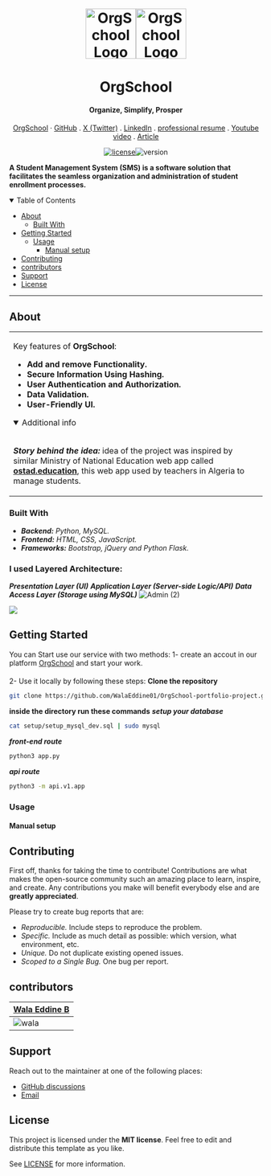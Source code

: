 <h1 align="center">
  <a href="https://github.com/WalaEddine01/OrgSchool-portfolio-project">
    <img src="https://github.com/WalaEddine01/OrgSchool-portfolio-project/assets/135642375/12484636-9ff2-4d3e-a3e4-544c8dfb4b9d" alt="OrgSchool Logo" width="100px"><img src="https://github.com/WalaEddine01/OrgSchool-portfolio-project/assets/135642375/eff4818a-55f1-4921-b523-4194b8a032d4" alt="OrgSchool Logo" width="100px">
  </a>
</h1>
<div align="center">
  <h1>OrgSchool</h1>
  <h4>Organize, Simplify, Prosper</h4>
  <a href="http://walaeddine.tech">OrgSchool</a>
  ·
  <a href="https://github.com/WalaEddine01">GitHub</a>
  .
  <a href="https://twitter.com/w1laaeddine">X (Twitter)</a>
  .
  <a href="https://www.linkedin.com/in/wala-eddine-boulebbina">LinkedIn</a>
  .
  <a href="https://member.theroom.com/profile/20d512f7-87c3-4b93-8276-f1294a80704e">professional resume</a>
  .
  <a href="https://www.youtube.com/watch?v=b3nwWVMvPlk">Youtube video</a>
  .
  <a href="https://medium.com/@walaaeddine33/building-a-fully-functional-web-application-from-scratch-orgschool-4b4cdaaada2f">Article</a>
</div>
<div align="center">
  
[![license](https://img.shields.io/github/license/dec0dOS/amazing-github-template.svg?style=flat-square)](LICENSE)![version](https://img.shields.io/badge/version-%201.0-green)
</div>
<div align="left">
  
  **A Student Management System (SMS) is a software solution that facilitates the seamless organization and administration of student enrollment processes.**
  <br />
</div>


<details open="open">
<summary>Table of Contents</summary>

- [About](#about)
  - [Built With](#built-with)
- [Getting Started](#getting-started)
  - [Usage](#usage)
    - [Manual setup](#manual-setup)
- [Contributing](#contributing)
- [contributors](#contributors)
- [Support](#support)
- [License](#license)

</details>

---

## About

<table>
<tr>
<td>


Key features of **OrgSchool**:

- **Add and remove Functionality.**
- **Secure Information Using Hashing.**
- **User Authentication and Authorization.**
- **Data Validation.**
- **User-Friendly UI.**

<details open>
<summary>Additional info</summary>
<br>

*****Story behind the idea:*****
idea of the project was inspired by similar Ministry of National Education web app called <a href="https://ostad.education.gov.dz/">**ostad.education**</a>, this web app used by teachers in Algeria to manage students.
</details>

</td>
</tr>
</table>

### Built With

- ***Backend:*** *Python, MySQL.*
- ***Frontend:*** *HTML, CSS, JavaScript.*
- ***Frameworks:*** *Bootstrap, jQuery and Python Flask.*

### I used Layered Architecture:

***Presentation Layer (UI)***
***Application Layer (Server-side Logic/API)***
***Data Access Layer (Storage using MySQL)***
![Admin (2)](https://github.com/WalaEddine01/OrgSchool-portfolio-project/assets/135642375/f45db5fa-8765-4b83-9a82-018985d73596)

<img src="static/imgs/1.gif"></img>

## Getting Started
You can Start use our service with two methods:
1- create an accout in our platform <a href="http://walaeddine.tech">OrgSchool</a> and start your work.
####
2- Use it locally by following these steps:
**Clone the repository**
```sh
git clone https://github.com/WalaEddine01/OrgSchool-portfolio-project.git
```
**inside the directory run these commands**
***setup your database***
```sh
cat setup/setup_mysql_dev.sql | sudo mysql
```
***front-end route***
```sh
python3 app.py
```
***api route***
```sh
python3 -m api.v1.app
```

### Usage


#### Manual setup

## Contributing

First off, thanks for taking the time to contribute! Contributions are what makes the open-source community such an amazing place to learn, inspire, and create. Any contributions you make will benefit everybody else and are **greatly appreciated**.

Please try to create bug reports that are:

- _Reproducible._ Include steps to reproduce the problem.
- _Specific._ Include as much detail as possible: which version, what environment, etc.
- _Unique._ Do not duplicate existing opened issues.
- _Scoped to a Single Bug._ One bug per report.
  
## contributors
| [Wala Eddine B](https://github.com/WalaEddine01)|
| :------------------------- |
| ![wala](https://avatars.githubusercontent.com/u/135642375?s=96&v=4) |

## Support

Reach out to the maintainer at one of the following places:

- [GitHub discussions](https://github.com/WalaEddine01/OrgSchool-portfolio-project/discussions)
- [Email](https://mail.google.com/mail/u/0/?fs=1&to=walaaeddine33@gmail.com&tf=cm)

## License

This project is licensed under the **MIT license**. Feel free to edit and distribute this template as you like.

See [LICENSE](LICENSE) for more information.

